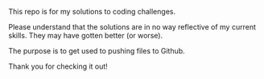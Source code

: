 This repo is for my solutions to coding challenges.

Please understand that the solutions are in no way reflective of my current skills. They may have gotten better (or worse).

The purpose is to get used to pushing files to Github.

Thank you for checking it out!
